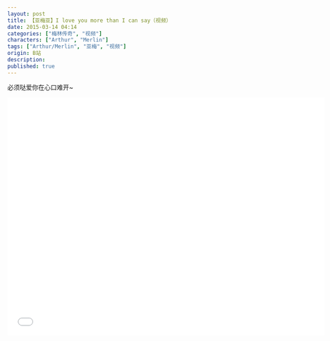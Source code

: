 ```yaml
---
layout: post
title: 【亚梅亚】I love you more than I can say（视频）
date: 2015-03-14 04:14
categories: ["梅林传奇", "视频"]
characters: ["Arthur", "Merlin"]
tags: ["Arthur/Merlin", "亚梅", "视频"]
origin: B站
description: 
published: true
---
```


必须哒爱你在心口难开\~

<iframe width="720" height="540" src="//player.bilibili.com/player.html?aid=2108129&bvid=BV1Cs411S7JP&cid=3270703&page=1" scrolling="no" border="0" frameborder="no" framespacing="0" allowfullscreen="true"> </iframe>

